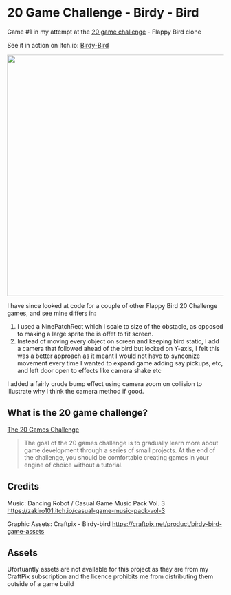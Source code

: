 # 20 Game Challenge - Birdy - Bird

Game #1 in my attempt at the [20 game challenge](https://20_games_challenge.gitlab.io/challenge/) - Flappy Bird clone

See it in action on Itch.io:  [Birdy-Bird](https://daddio-dragonslayer.itch.io/birdy-bird)

<p align="center"><img width="560" src="https://res.cloudinary.com/dbgabg3vb/image/upload/Birdy_Bird_2025_09_03_11_57_37_pgjcc4.png" /></p>

I have since looked at code for a couple of other Flappy Bird 20 Challenge games, and see mine differs in:
1. I used a NinePatchRect which I scale to size of the obstacle, as opposed to making a large sprite the is offet to fit screen. 
2. Instead of moving every object on screen and keeping bird static, I add a camera that followed ahead of the bird but locked on Y-axis, I felt this was a better approach as it meant I would not have to synconize movement every time I wanted to expand game adding say pickups, etc, and left door open to effects like camera shake etc

I added a fairly crude bump effect using camera zoom on collision to illustrate why I think the camera method if good.


## What is the 20 game challenge?

[The 20 Games Challenge](https://20_games_challenge.gitlab.io/how/)

> The goal of the 20 games challenge is to gradually learn more about game development through a series of small projects.
> At the end of the challenge, you should be comfortable creating games in your engine of choice without a tutorial.


## Credits

Music: Dancing Robot / Casual Game Music Pack Vol. 3
https://zakiro101.itch.io/casual-game-music-pack-vol-3

Graphic Assets: Craftpix - Birdy-bird
https://craftpix.net/product/birdy-bird-game-assets


## Assets

Ufortuantly assets are not available for this project as they are from my CraftPix subscription and the licence prohibits me from distributing them outside of a game build
